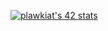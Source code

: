 [![plawkiat's 42 stats](https://badge.mediaplus.ma/greenbinary/plawkiat?1337Badge=off&UM6P=off)](https://github.com/oakoudad/badge42)
